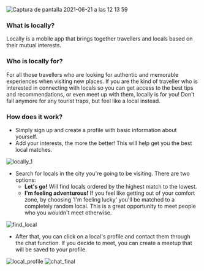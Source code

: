 ![Captura de pantalla 2021-06-21 a las 12 13 59](https://user-images.githubusercontent.com/68306689/122746337-33b8c900-d28a-11eb-8c0e-b3528866fc2b.png)

### What is locally?
Locally is a mobile app that brings together travellers and locals based on their mutual interests. 

### Who is locally for? 
For all those travellers who are looking for authentic and memorable experiences when visiting new places. If you are the kind of traveller who is interested in connecting with locals so you can get access to the best tips and recommendations, or even meet up with them, locally is for you! Don't fall anymore for any tourist traps, but feel like a local instead. 

### How does it work?
* Simply sign up and create a profile with basic information about yourself.
* Add your interests, the more the better! This will help get you the best local matches. 

![locally_1](https://user-images.githubusercontent.com/68306689/122804361-215d8000-d2c8-11eb-844c-b6d566b9f975.png)


* Search for locals in the city you're going to be visiting. 
 There are two options: 
  * **Let's go!** Will find locals ordered by the highest match to the lowest. 
  * **I'm feeling adventurous!** If you feel like getting out of your comfort zone, by choosing 'I'm feeling lucky' you'll be matched to a completely random local. This is a great opportunity to meet people who you wouldn't meet otherwise. 
  
![find_local](https://user-images.githubusercontent.com/68306689/122804168-d5aad680-d2c7-11eb-9390-df75237efb28.png)

* After that, you can click on a local's profile and contact them through the chat function. If you decide to meet, you can create a meetup that will be saved to your profile. 

![local_profile](https://user-images.githubusercontent.com/68306689/122804216-e78c7980-d2c7-11eb-8337-3efb0e3b8f6e.png)
![chat_final](https://user-images.githubusercontent.com/68306689/122804205-e3f8f280-d2c7-11eb-8458-a0faf6e3ebdb.png)

